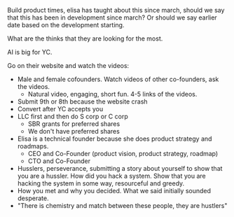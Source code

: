 Build product times, elisa has taught about this since march, should we say that this has been in development since march? Or should we say earlier date based on the development starting.

What are the thinks that they are looking for the most.

AI is big for YC.

Go on their website and watch the videos:
- Male and female cofounders. Watch videos of other co-founders, ask the videos.
	- Natural video, engaging, short fun. 4-5 links of the videos.
- Submit 9th or 8th because the website crash
- Convert after YC accepts you
- LLC first and then do S corp or C corp
	- SBR grants for preferred shares
	- We don't have preferred shares
- Elisa is a technical founder because she does product strategy and roadmaps.
	- CEO and Co-Founder (product vision, product strategy, roadmap)
	- CTO and Co-Founder
- Husslers, perseverance, submitting a story about yourself to show that you are a hussler. How did you hack a system. Show that you are hacking the system in some way, resourceful and greedy.
- How you met and why you decided. What we said initially sounded desperate.
- "There is chemistry and match between these people, they are hustlers"